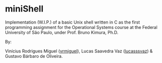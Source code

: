 # miniShell

Implementation (W.I.P.) of a basic Unix shell written in C as the first programming assignment for the Operational Systems course at the Federal University of São Paulo, under Prof. Bruno Kimura, Ph.D.

By:

   Vinícius Rodrigues Miguel ([vrmiguel](https://github.com/vrmiguel)), Lucas Saavedra Vaz ([lucasssvaz](https://github.com/lucasssvaz)) & Gustavo Bárbaro de Oliveira.
